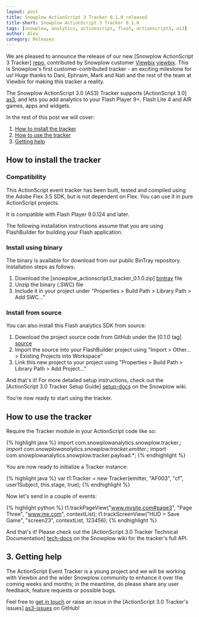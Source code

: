 ```yaml
---
layout: post
title: Snowplow ActionScript 3 Tracker 0.1.0 released
title-short: Snowplow ActionScript 3 Tracker 0.1.0
tags: [snowplow, analytics, actionscript, flash, actionscript3, as3]
author: Alex
category: Releases
---
```


We are pleased to announce the release of our new [Snowplow ActionScript 3 Tracker] [repo], contributed by Snowplow customer [Viewbix] [viewbix]. This is Snowplow's first customer-contributed tracker - an exciting milestone for us! Huge thanks to Dani, Ephraim, Mark and Nati and the rest of the team at Viewbix for making this tracker a reality.

The Snowplow ActionScript 3.0 (AS3) Tracker supports [ActionScript 3.0] [as3], and lets you add analytics to your Flash Player 9+, Flash Lite 4 and AIR games, apps and widgets.

In the rest of this post we will cover:

1. [How to install the tracker](/blog/2015/03/23/snowplow-actionscript3-tracker-0.1.0-released/#get)
2. [How to use the tracker](/blog/2015/03/23/snowplow-actionscript3-tracker-0.1.0-released/#use)
3. [Getting help](/blog/2015/03/23/snowplow-actionscript3-tracker-0.1.0-released/#help)

<!--more-->

<div class="html">
<h2><a name="get">How to install the tracker</a></h2>
</div>

<h3><a name="compat">Compatibility</a></h3>

This ActionScript event tracker has been built, tested and compiled using the Adobe Flex 3.5 SDK, but is not dependent on Flex. You can use it in pure ActionScript projects.

It is compatible with Flash Player 9.0.124 and later.

The following installation instructions assume that you are using FlashBuilder for building your Flash application.

<h3><a name="binary">Install using binary</a></h3>

The binary is available for download from our public BinTray repository. Installation steps as follows:

1. Download the [snowplow_actionscript3_tracker_0.1.0.zip] [bintray] file
2. Unzip the binary (.SWC) file
3. Include it in your project under "Properties > Build Path > Library Path > Add SWC..."

<h3><a name="source">Install from source</a></h3>

You can also install this Flash analytics SDK from source:

1. Download the project source code from GitHub under the [0.1.0 tag] [source]
2. Import the source into your FlashBuilder project using "Import > Other... > Existing Projects into Workspace"
3. Link this new project to your project using "Properties > Build Path > Library Path > Add Project..."

And that's it! For more detailed setup instructions, check out the [ActionScript 3.0 Tracker Setup Guide] [setup-docs] on the Snowplow wiki.

You're now ready to start using the tracker.

<div class="html">
<h2><a name="use">How to use the tracker</a></h2>
</div>

Require the Tracker module in your ActionScript code like so:

{% highlight java %}
import com.snowplowanalytics.snowplow.tracker.*;
import com.snowplowanalytics.snowplow.tracker.emitter.*;
import com.snowplowanalytics.snowplow.tracker.payload.*;
{% endhighlight %}

You are now ready to initialize a Tracker instance:

{% highlight java %}
var t1:Tracker = new Tracker(emitter, "AF003", "cf", user1Subject, this.stage, true);
{% endhighlight %}

Now let's send in a couple of events:

{% highlight python %}
t1.trackPageView("www.mysite.com#page3", "Page Three", "www.me.com", contextList);
t1.trackScreenView("HUD > Save Game", "screen23", contextList, 123456);
{% endhighlight %}

And that's it! Please check out the [ActionScript 3.0 Tracker Technical Documentation] [tech-docs] on the Snowplow wiki for the tracker's full API.

<h2><a name="help">3. Getting help</a></h2>

The ActionScript Event Tracker is a young project and we will be working with Viewbix and the wider Snowplow community to enhance it over the coming weeks and months; in the meantime, do please share any user feedback, feature requests or possible bugs.

Feel free to [get in touch][talk-to-us] or raise an issue in the [ActionScript 3.0 Tracker's issues] [as3-issues] on GitHub!

[viewbix]: http://corp.viewbix.com/
[as3]: http://www.adobe.com/devnet/actionscript.html

[tech-docs]: https://github.com/snowplow/snowplow/wiki/ActionScript3-Tracker
[setup-docs]: https://github.com/snowplow/snowplow/wiki/ActionScript3-Tracker-Setup
[repo]: https://github.com/snowplow/snowplow-actionscript3-tracker

[bintray]: http://dl.bintray.com/snowplow/snowplow-generic/snowplow_actionscript3_tracker_0.1.0.zip
[source]: https://github.com/snowplow/snowplow-actionscript3-tracker/tree/0.1.0

[talk-to-us]: https://github.com/snowplow/snowplow/wiki/Talk-to-us
[as3-issues]: https://github.com/snowplow/snowplow-actionscript3-tracker/issues
